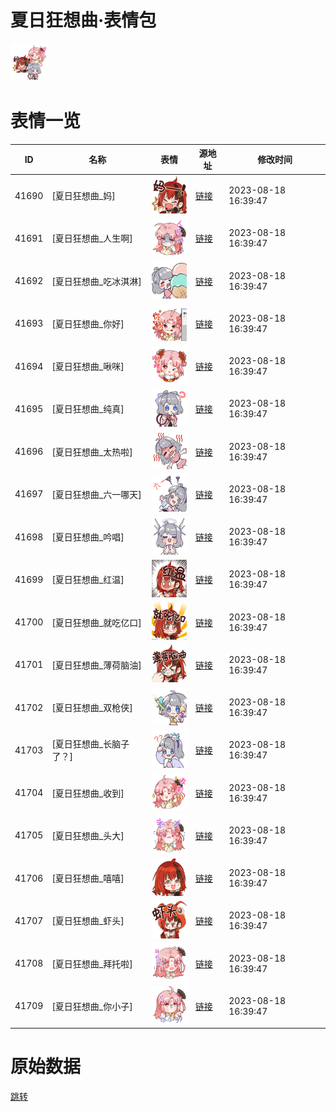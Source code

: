 # 夏日狂想曲·表情包

<img src="./cover.png" height="60" alt="cover" />

# 表情一览

|ID|名称|表情|源地址|修改时间|
|----|----|----|----|----|
|41690|[夏日狂想曲_妈]|<img src="./pic/041690_%5B夏日狂想曲_妈%5D.png" height="60" alt="妈"/>|[链接](https://i0.hdslb.com/bfs/garb/item/3c7224dd40c97064d4d0a381f5956e149f97961e.png)|2023-08-18 16:39:47|
|41691|[夏日狂想曲_人生啊]|<img src="./pic/041691_%5B夏日狂想曲_人生啊%5D.png" height="60" alt="人生啊"/>|[链接](https://i0.hdslb.com/bfs/garb/item/ceac08b92730d6791b0295298c1fd49690535cac.png)|2023-08-18 16:39:47|
|41692|[夏日狂想曲_吃冰淇淋]|<img src="./pic/041692_%5B夏日狂想曲_吃冰淇淋%5D.png" height="60" alt="吃冰淇淋"/>|[链接](https://i0.hdslb.com/bfs/garb/item/0a33c8073c28d5ee96a197670789900fe911868c.png)|2023-08-18 16:39:47|
|41693|[夏日狂想曲_你好]|<img src="./pic/041693_%5B夏日狂想曲_你好%5D.png" height="60" alt="你好"/>|[链接](https://i0.hdslb.com/bfs/garb/item/4d3dae5519ba0e927551d374dfb34ce2cf22c22b.png)|2023-08-18 16:39:47|
|41694|[夏日狂想曲_啾咪]|<img src="./pic/041694_%5B夏日狂想曲_啾咪%5D.png" height="60" alt="啾咪"/>|[链接](https://i0.hdslb.com/bfs/garb/item/daa59c7a94c37455afd9045d2f9721105fe65691.png)|2023-08-18 16:39:47|
|41695|[夏日狂想曲_纯真]|<img src="./pic/041695_%5B夏日狂想曲_纯真%5D.png" height="60" alt="纯真"/>|[链接](https://i0.hdslb.com/bfs/garb/item/befca4bd1f0a1043b10c4b0c2f6d0b85a13669b2.png)|2023-08-18 16:39:47|
|41696|[夏日狂想曲_太热啦]|<img src="./pic/041696_%5B夏日狂想曲_太热啦%5D.png" height="60" alt="太热啦"/>|[链接](https://i0.hdslb.com/bfs/garb/item/6dd0400ebd9ca1a2344f7c8b256c1f1e0ee74e2a.png)|2023-08-18 16:39:47|
|41697|[夏日狂想曲_六一哪天]|<img src="./pic/041697_%5B夏日狂想曲_六一哪天%5D.png" height="60" alt="六一哪天"/>|[链接](https://i0.hdslb.com/bfs/garb/item/009b00633b03f4df6d5ebebd86019a77c89549dc.png)|2023-08-18 16:39:47|
|41698|[夏日狂想曲_吟唱]|<img src="./pic/041698_%5B夏日狂想曲_吟唱%5D.png" height="60" alt="吟唱"/>|[链接](https://i0.hdslb.com/bfs/garb/item/c760025282cdf205cf1d554ede7b06772871c959.png)|2023-08-18 16:39:47|
|41699|[夏日狂想曲_红温]|<img src="./pic/041699_%5B夏日狂想曲_红温%5D.png" height="60" alt="红温"/>|[链接](https://i0.hdslb.com/bfs/garb/item/3fe1b704a7e742261bcc6c36ee440be75183755a.png)|2023-08-18 16:39:47|
|41700|[夏日狂想曲_就吃亿口]|<img src="./pic/041700_%5B夏日狂想曲_就吃亿口%5D.png" height="60" alt="就吃亿口"/>|[链接](https://i0.hdslb.com/bfs/garb/item/14e3c85522f6b76833aef85af0025fcbb8c2d2ac.png)|2023-08-18 16:39:47|
|41701|[夏日狂想曲_薄荷脑油]|<img src="./pic/041701_%5B夏日狂想曲_薄荷脑油%5D.png" height="60" alt="薄荷脑油"/>|[链接](https://i0.hdslb.com/bfs/garb/item/7c67ffd135a5cd7ecf816f8ddb5cbdf3bb7cb819.png)|2023-08-18 16:39:47|
|41702|[夏日狂想曲_双枪侠]|<img src="./pic/041702_%5B夏日狂想曲_双枪侠%5D.png" height="60" alt="双枪侠"/>|[链接](https://i0.hdslb.com/bfs/garb/item/5cc8f33bdeff2a51acff7e0234b389a00adba70e.png)|2023-08-18 16:39:47|
|41703|[夏日狂想曲_长脑子了？]|<img src="./pic/041703_%5B夏日狂想曲_长脑子了？%5D.png" height="60" alt="长脑子了？"/>|[链接](https://i0.hdslb.com/bfs/garb/item/836e9cccde281ecf6ac2e6eca3b00248ca8ce02c.png)|2023-08-18 16:39:47|
|41704|[夏日狂想曲_收到]|<img src="./pic/041704_%5B夏日狂想曲_收到%5D.png" height="60" alt="收到"/>|[链接](https://i0.hdslb.com/bfs/garb/item/f03bb295ab4c92b9e68082cf0ecc4546d2020383.png)|2023-08-18 16:39:47|
|41705|[夏日狂想曲_头大]|<img src="./pic/041705_%5B夏日狂想曲_头大%5D.png" height="60" alt="头大"/>|[链接](https://i0.hdslb.com/bfs/garb/item/ad244db8d05c8b40b19b454cc62399016225af47.png)|2023-08-18 16:39:47|
|41706|[夏日狂想曲_嘻嘻]|<img src="./pic/041706_%5B夏日狂想曲_嘻嘻%5D.png" height="60" alt="嘻嘻"/>|[链接](https://i0.hdslb.com/bfs/garb/item/de05c58c90823746ad2f58c5450be10e5146b8a9.png)|2023-08-18 16:39:47|
|41707|[夏日狂想曲_虾头]|<img src="./pic/041707_%5B夏日狂想曲_虾头%5D.png" height="60" alt="虾头"/>|[链接](https://i0.hdslb.com/bfs/garb/item/2f18f346d4dd0689aad300d153e02080c928f24c.png)|2023-08-18 16:39:47|
|41708|[夏日狂想曲_拜托啦]|<img src="./pic/041708_%5B夏日狂想曲_拜托啦%5D.png" height="60" alt="拜托啦"/>|[链接](https://i0.hdslb.com/bfs/garb/item/16565dfb35259bb4f5e8f9e97125a6543285f83a.png)|2023-08-18 16:39:47|
|41709|[夏日狂想曲_你小子]|<img src="./pic/041709_%5B夏日狂想曲_你小子%5D.png" height="60" alt="你小子"/>|[链接](https://i0.hdslb.com/bfs/garb/item/1a09031422ef528fe298dcd832e41ee218af11fe.png)|2023-08-18 16:39:47|

# 原始数据

[跳转](./raw.json)


